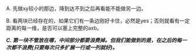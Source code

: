 A. 先做xy较小的那边，降到达不到之后再看能不能做另一边。

B. 看两块已经存在的，如果它们有一条边刚好卡住，必然是yes；否则就看有一定距离的每一维，是否可以塞上完整的axb。

***C. 第一块不管放在哪，中间部分都要浪费掉。但我们能做到的是，在之后的每一次都不浪费(只要每次只多扩展一行或一列就好)。***
